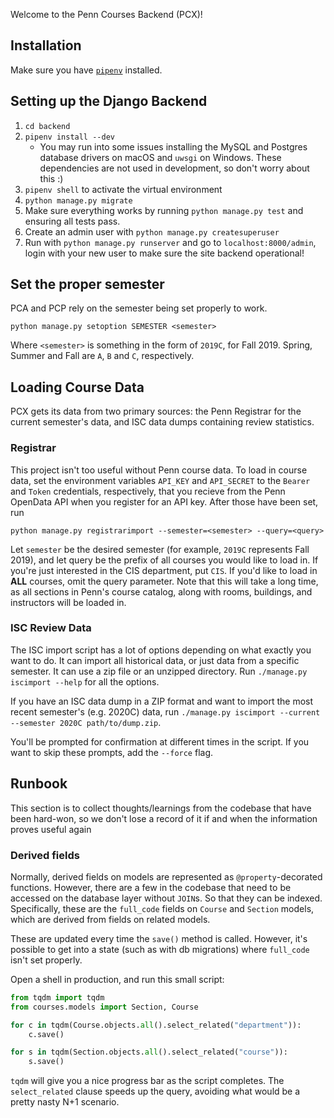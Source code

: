 Welcome to the Penn Courses Backend (PCX)!

## Installation
Make sure you have [`pipenv`](https://docs.pipenv.org/en/latest/) installed.

## Setting up the Django Backend
1. `cd backend`
2. `pipenv install --dev`
    - You may run into some issues installing the MySQL and Postgres database drivers on
    macOS and `uwsgi` on Windows. These dependencies are not used in development,
    so don't worry about this :)
3. `pipenv shell` to activate the virtual environment
4. `python manage.py migrate`
5. Make sure everything works by running `python manage.py test` and
ensuring all tests pass.
6. Create an admin user with `python manage.py createsuperuser`
7. Run with `python manage.py runserver` and go to `localhost:8000/admin`, login with your
   new user to make sure the site backend operational!

## Set the proper semester
PCA and PCP rely on the semester being set properly to work.

`python manage.py setoption SEMESTER <semester>`

Where `<semester>` is something in the form of `2019C`, for Fall 2019.
Spring, Summer and Fall are `A`, `B` and `C`, respectively.

## Loading Course Data
PCX gets its data from two primary sources: the Penn Registrar for the
current semester's data, and ISC data dumps containing review statistics.

### Registrar
This project isn't too useful without Penn course data. To load in
course data, set the environment variables `API_KEY` and `API_SECRET` to
the `Bearer` and `Token` credentials, respectively, that you recieve
from the Penn OpenData API when you register for an API key. After those
have been set, run

`python manage.py registrarimport --semester=<semester> --query=<query>`

Let `semester` be the desired semester (for example, `2019C` represents
Fall 2019), and let query be the prefix of all courses you would like to
load in. If you're just interested in the CIS department, put `CIS`. If
you'd like to load in **ALL** courses, omit the query parameter. Note
that this will take a long time, as all sections in Penn's course catalog,
along with rooms, buildings, and instructors will be loaded in.

### ISC Review Data
The ISC import script has a lot of options depending on what exactly you want to do.
It can import all historical data, or just data from a specific semester. It can use
a zip file or an unzipped directory. Run `./manage.py iscimport --help` for all the
options.

If you have an ISC data dump in a ZIP format and want to import the most recent semester's (e.g. 2020C)
data, run `./manage.py iscimport --current --semester 2020C path/to/dump.zip`.

You'll be prompted for confirmation at different times in the script. If you want to skip these
prompts, add the `--force` flag.


## Runbook
This section is to collect thoughts/learnings from the codebase that have been hard-won, so we don't lose a record of it
if and when the information proves useful again

### Derived fields
Normally, derived fields on models are represented as `@property`-decorated functions. However, there are a few in
the codebase that need to be accessed on the database layer without `JOIN`s. So that they can be indexed.
Specifically, these are the `full_code` fields on `Course` and `Section` models, which are derived from fields on related
models.

These are updated every time the `save()` method is called. However, it's possible to get into a state 
(such as with db migrations) where `full_code` isn't set properly.

Open a shell in production, and run this small script:
```python
from tqdm import tqdm
from courses.models import Section, Course

for c in tqdm(Course.objects.all().select_related("department")):
    c.save()

for s in tqdm(Section.objects.all().select_related("course")):
    s.save()
```

`tqdm` will give you a nice progress bar as the script completes. The `select_related` clause speeds up the query,
avoiding what would be a pretty nasty N+1 scenario.
